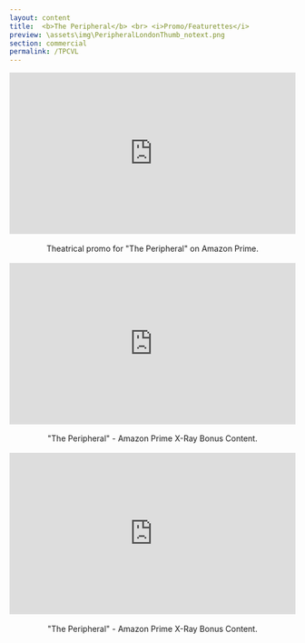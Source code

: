 ```yaml
---
layout: content
title:  <b>The Peripheral</b> <br> <i>Promo/Featurettes</i>
preview: \assets\img\PeripheralLondonThumb_notext.png
section: commercial
permalink: /TPCVL
---
```



<body><center><div style="padding:56.25% 0 0 0;position:relative;"><iframe src="https://player.vimeo.com/video/797198307?h=6787a6b350&amp;badge=0&amp;autopause=0&amp;player_id=0&amp;app_id=58479" frameborder="0" allow="autoplay; fullscreen; picture-in-picture" allowfullscreen style="position:absolute;top:0;left:0;width:100%;height:100%;" title="London v Clanton Featurette | The Peripheral Season 1 | Prime Video"></iframe></div><script src="https://player.vimeo.com/api/player.js"></script>

<br>
Theatrical promo for "The Peripheral" on Amazon Prime.
<br>
<br>

<div style="padding:56.25% 0 0 0;position:relative;"><iframe src="https://player.vimeo.com/video/787792179?h=e78be3e893&amp;badge=0&amp;autopause=0&amp;player_id=0&amp;app_id=58479" frameborder="0" allow="autoplay; fullscreen; picture-in-picture" allowfullscreen style="position:absolute;top:0;left:0;width:100%;height:100%;" title="The Peripheral - Futures Near and Far - Amazon Prime X-Ray"></iframe></div><script src="https://player.vimeo.com/api/player.js"></script>

<br>
"The Peripheral" - Amazon Prime X-Ray Bonus Content.
<br>
<br>

<div style="padding:56.25% 0 0 0;position:relative;"><iframe src="https://player.vimeo.com/video/794316031?h=b098ea64b1&amp;badge=0&amp;autopause=0&amp;player_id=0&amp;app_id=58479" frameborder="0" allow="autoplay; fullscreen; picture-in-picture" allowfullscreen style="position:absolute;top:0;left:0;width:100%;height:100%;" title="The Peripheral - Danger on the Horizon | Amazon Prime Video"></iframe></div><script src="https://player.vimeo.com/api/player.js"></script>

<br>
"The Peripheral" - Amazon Prime X-Ray Bonus Content.</center></body>